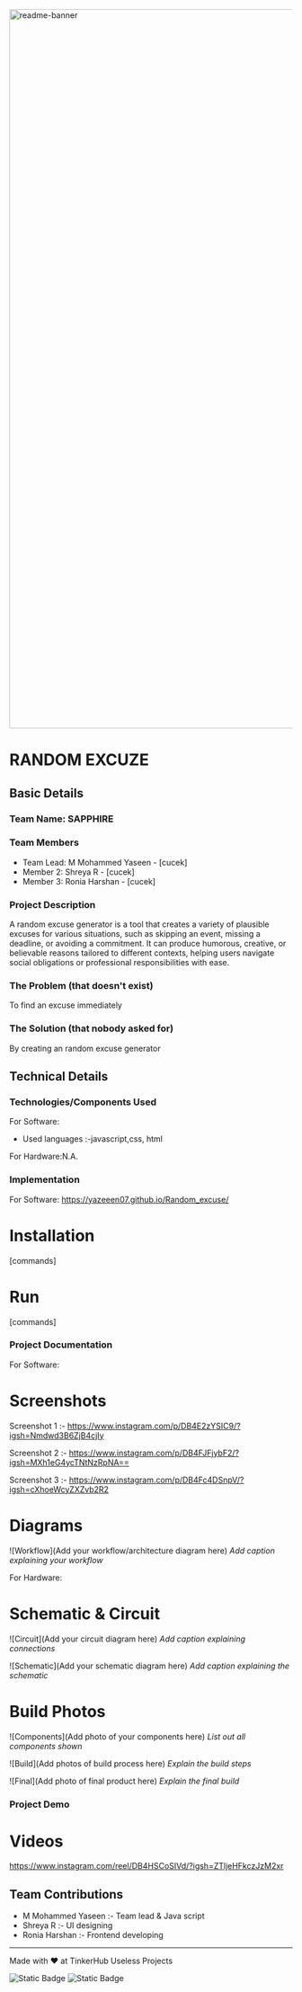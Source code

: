 <img width="1280" alt="readme-banner" src="https://github.com/user-attachments/assets/35332e92-44cb-425b-9dff-27bcf1023c6c">

#  RANDOM EXCUZE


## Basic Details
### Team Name: SAPPHIRE


### Team Members
- Team Lead: M Mohammed Yaseen - [cucek]
- Member 2:  Shreya R - [cucek]
- Member 3: Ronia Harshan - [cucek]

### Project Description

A random excuse generator is a tool that creates a variety of plausible excuses for various situations, such as skipping an event, missing a deadline, or avoiding a commitment. It can produce humorous, creative, or believable reasons tailored to different contexts, helping users navigate social obligations or professional responsibilities with ease. 
### The Problem (that doesn't exist)
To find an excuse immediately 

### The Solution (that nobody asked for)
By creating an random excuse generator 

## Technical Details
### Technologies/Components Used
For Software:
- Used languages :-javascript,css, html

For Hardware:N.A.

### Implementation
For Software: https://yazeeen07.github.io/Random_excuse/
# Installation
[commands]

# Run
[commands]

### Project Documentation
For Software:

# Screenshots 
Screenshot 1 :- https://www.instagram.com/p/DB4E2zYSIC9/?igsh=Nmdwd3B6ZjB4cjIy

Screenshot 2 :- https://www.instagram.com/p/DB4FJFjybF2/?igsh=MXh1eG4ycTNtNzRpNA==

Screenshot 3 :-
https://www.instagram.com/p/DB4Fc4DSnpV/?igsh=cXhoeWcyZXZvb2R2

# Diagrams
![Workflow](Add your workflow/architecture diagram here)
*Add caption explaining your workflow*

For Hardware:

# Schematic & Circuit
![Circuit](Add your circuit diagram here)
*Add caption explaining connections*

![Schematic](Add your schematic diagram here)
*Add caption explaining the schematic*

# Build Photos
![Components](Add photo of your components here)
*List out all components shown*

![Build](Add photos of build process here)
*Explain the build steps*

![Final](Add photo of final product here)
*Explain the final build*

### Project Demo
# Videos 
https://www.instagram.com/reel/DB4HSCoSIVd/?igsh=ZTljeHFkczJzM2xr


## Team Contributions 
- M Mohammed Yaseen :- Team lead & Java script
- Shreya R          :- UI designing 
- Ronia Harshan     :- Frontend developing 

---
Made with ❤️ at TinkerHub Useless Projects 

![Static Badge](https://img.shields.io/badge/TinkerHub-24?color=%23000000&link=https%3A%2F%2Fwww.tinkerhub.org%2F)
![Static Badge](https://img.shields.io/badge/UselessProject--24-24?link=https%3A%2F%2Fwww.tinkerhub.org%2Fevents%2FQ2Q1TQKX6Q%2FUseless%2520Projects)



